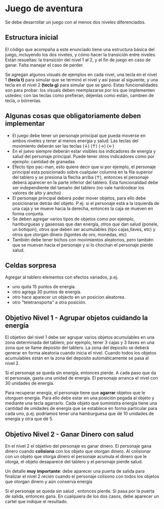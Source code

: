 
# Juego de aventura

Se debe desarrollar un juego con al menos dos niveles diferenciados. 


## Estructura inicial
El código que acompaña a este enunciado tiene una estructura básica del juego, incluyendo los dos niveles, y cómo hacer la transición entre niveles. 
Están resueltas: la transición del nivel 1 al 2, y el fin de juego en caso de ganar. Falta manejar el caso de perder.

Se agregan algunos visuals de ejemplos en cada nivel, una tecla en el nivel 1 **(tecla t)** para simular que se terminó el nivel y así pasar al siguiente, 
y una tecla en el nivel 2 **(tecla g)** para simular que se ganó. Estas funcionalidades son para probar: los visuals deben reemplazarse por los que implementen 
ustedes; con las teclas como prefieran, déjenlas como están, cambien de tecla, o bórrenlas.


## Algunas cosas que obligatoriamente deben implementar
- El juego debe tener un personaje principal que pueda moverse en ambos niveles y tener al menos energía y salud. Las teclas del movimiento deberán ser las teclas  (↓) (↑) (→) (←)
- En el juevo siempre deberán estar visibles los indicadores de energía y salud del personaje principal. Puede tener otros indicadores como por ejemplo: cantidad de granadas 
- Efecto tipo pac-man, esto quiere decir que si por ejemplo, el personaje principal esta posicionado sobre cualquier columna en la fila superior del tablero  y  se presiona la 
flecha arriba (↑), entonces el personaje deberá aparecer en la parte inferior del tablero. Esta funcionalidad debe ser independiente del tamaño del tablero (no vale hardcodear 
los valores de alto y ancho)
- El personaje principal deberá poder mover objetos, para ello debe posicionarse detrás del objeto. P.ej. si el personaje está a la izquierda de una caja y se mueve hacia la 
derecha, entonces la caja se mueven en forma conjunta.
- Se deben agregar varios tipos de objetos como por ejemplo, hamburgueas y gaseosas que dan energía, otros que dan salud (ponele, un botiquín), otros que deben ser acumulables 
(tipo cajas,llaves, etc) y otros que otorgan dinero (ligontes de oro, monedas, etc)
- También debe tener bichos con movimientos aleatorios, pero también que se muevan hacia el personaje y si lo chochan el personaje pierde salud.

## Celdas sorpresa
Agregar al tablero elementos con efectos variados, p.ej.
- uno quita 15 puntos de energía.
- otro agrega 30 puntos de energía.
- otro hace aparecer un objecto en un posicion aleatorea.
- otro "teletransporta" a otra posición.


## Objetivo Nivel 1 - Agrupar objetos cuidando la energía

El objetivo del nivel 1 debe ser agrupar varios objetos acumulables en una zona determinada del tablero, por ejemplo, tener 3 cajas y 3 llaves en una zona que se llame deposito 
del tablero. La zona del deposito se deberá generar en forma aleatoria cuando inicia el nivel. Cuando todos los objetos acumulables están en la zona del deposito automáticamente 
se pasa al nivel 2.

Si el personaje se queda sin energía, entonces pierde. A cada paso que da el personaje, gasta una unidad de energía. El personaje arranca el nivel con 30 unidades de energía.  

Para recuperar energía, el personaje tiene que **agarrar** objetos que le otorguen energía. Para ello debe estar en una posición pegada al objeto y mediante una tecla agarrarlo. 
Cada objeto que suministra energía tiene una cantidad de unidades de energía que se establece en forma particular para cada uno, p.ej. podríamos tener una hamburguesa que dé 10 
unidades de energía y otra que dé 5.

## Objetivo Nivel 2 - Ganar Dinero con salud

En el nivel 2 el objetivo del personaje es ganar dinero. El personaje gana dinero cuando **colisiona** con los objeto que otorgan dinero. Al colisionar con un objeto que otorga 
dinero el personaje acumula el dinero que le otorga, el objeto desaparece del tablero y el personaje pierde salud. 

Un detalle **muy importante**: debe aparecer una puerta de salida para finalizar el nivel 2 _recién_ cuando el personaje colisono con todos los objetos que otorgan dinero y aún 
conserva energía 

 
Si el personaje se queda sin salud , entonces pierde. Si pasa por la puerta de salida, entonces gana. En cualquiera de los dos casos, debe aparecer un cartel que indique el 
resultado.

